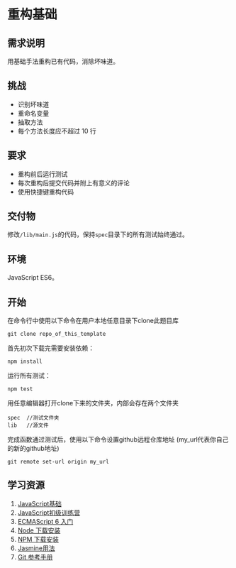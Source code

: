 # 重构基础
## 需求说明
用基础手法重构已有代码，消除坏味道。

## 挑战
* 识别坏味道
* 重命名变量
* 抽取方法
* 每个方法长度应不超过 10 行

## 要求
* 重构前后运行测试
* 每次重构后提交代码并附上有意义的评论
* 使用快捷键重构代码

## 交付物
修改`/lib/main.js`的代码，保持`spec`目录下的所有测试始终通过。

## 环境
JavaScript ES6。

## 开始
在命令行中使用以下命令在用户本地任意目录下clone此题目库
```
git clone repo_of_this_template
```
首先初次下载完需要安装依赖：
```
npm install
```
运行所有测试：
```
npm test
```

用任意编辑器打开clone下来的文件夹，内部会存在两个文件夹
```
spec  //测试文件夹
lib   //源文件
```
完成函数通过测试后，使用以下命令设置github远程仓库地址 (my_url代表你自己的新的github地址)
```
git remote set-url origin my_url
```
## 学习资源
1. [JavaScript基础](http://codefordream.com/courses/js_basic/sections)
2. [JavaScript初级训练营](http://codefordream.com/courses/js_learning_camps/sections)
3. [ECMAScript 6 入门](http://es6.ruanyifeng.com/)
4. [Node 下载安装](https://github.com/creationix/nvm)
5. [NPM 下载安装](https://github.com/npm/npm)
6. [Jasmine用法](http://jasmine.github.io/2.4/introduction.html)
7. [Git 参考手册](https://git-scm.com/docs)
